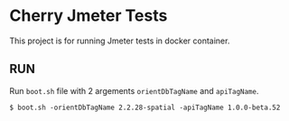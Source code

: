 # Cherry Jmeter Tests

This project is for running Jmeter tests in docker container.

## RUN

Run `boot.sh` file with 2 argements  `orientDbTagName` and `apiTagName`.

```
$ boot.sh -orientDbTagName 2.2.28-spatial -apiTagName 1.0.0-beta.52
```
